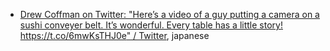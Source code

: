 - [Drew Coffman on Twitter: "Here’s a video of a guy putting a camera on a sushi conveyer belt. It’s wonderful. Every table has a little story! https://t.co/6mwKsTHJ0e" / Twitter](https://twitter.com/DrewCoffman/status/1129209278114422784), japanese
